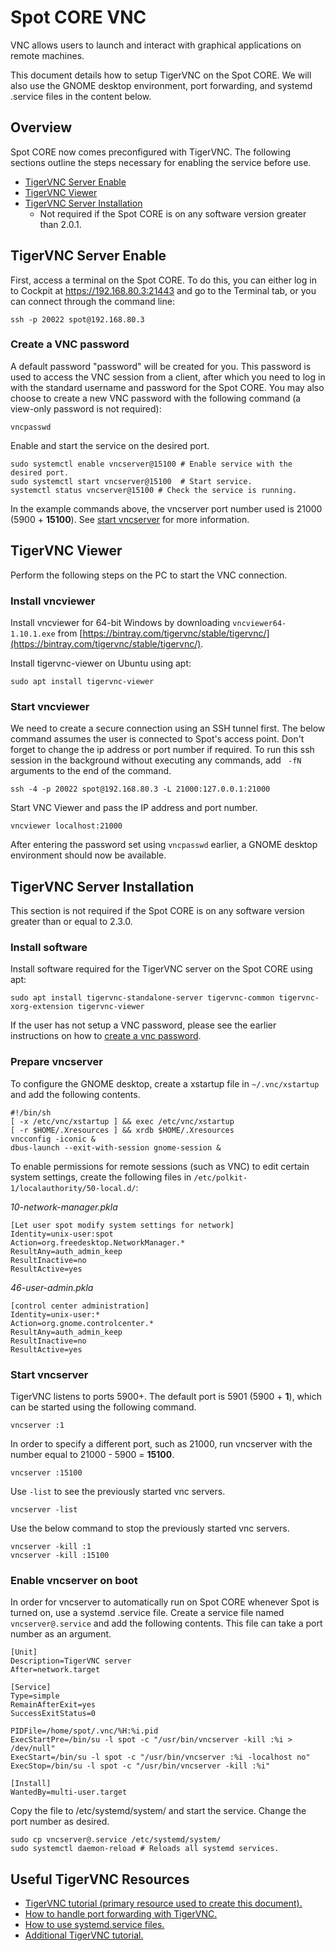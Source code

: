 <!--
Copyright (c) 2021 Boston Dynamics, Inc.  All rights reserved.

Downloading, reproducing, distributing or otherwise using the SDK Software
is subject to the terms and conditions of the Boston Dynamics Software
Development Kit License (20191101-BDSDK-SL).
-->

# Spot CORE VNC
VNC allows users to launch and interact with graphical applications on remote machines.

This document details how to setup TigerVNC on the Spot CORE. We will also use the GNOME desktop environment, port forwarding, and systemd .service files in the content below.

## Overview
Spot CORE now comes preconfigured with TigerVNC. The following sections outline the steps necessary for enabling the service before use. 

- [TigerVNC Server Enable](#tigervnc-server-enable)
- [TigerVNC Viewer](#tigervnc-viewer)
- [TigerVNC Server Installation](#tigervnc-server-installation) 
  - Not required if the Spot CORE is on any software version greater than 2.0.1.

## TigerVNC Server Enable
First, access a terminal on the Spot CORE. To do this, you can either log in to Cockpit at https://192.168.80.3:21443 and go to the Terminal tab, or you can connect through the command line:
```
ssh -p 20022 spot@192.168.80.3
```

### Create a VNC password
A default password "password" will be created for you. This password is used to access the VNC session from a client, after which you need to log in with the standard username and password for the Spot CORE.
You may also choose to create a new VNC password with the following command (a view-only password is not required):
```
vncpasswd
```

Enable and start the service on the desired port.
```
sudo systemctl enable vncserver@15100 # Enable service with the desired port.
sudo systemctl start vncserver@15100  # Start service.
systemctl status vncserver@15100 # Check the service is running.
```
In the example commands above, the vncserver port number used is 21000 (5900 + **15100**). See [start vncserver](#start-vncserver) for more information.

## TigerVNC Viewer
Perform the following steps on the PC to start the VNC connection.

### Install vncviewer

Install vncviewer for 64-bit Windows by downloading `vncviewer64-1.10.1.exe` from [https://bintray.com/tigervnc/stable/tigervnc/](https://bintray.com/tigervnc/stable/tigervnc/).

Install tigervnc-viewer on Ubuntu using apt:
```
sudo apt install tigervnc-viewer
```

### Start vncviewer 
We need to create a secure connection using an SSH tunnel first. The below command assumes the user is connected to Spot's access point. Don't forget to change the ip address or port number if required. To run this ssh session in the background without executing any commands, add ` -fN` arguments to the end of the command.
```
ssh -4 -p 20022 spot@192.168.80.3 -L 21000:127.0.0.1:21000
```

Start VNC Viewer and pass the IP address and port number.
```
vncviewer localhost:21000
```

After entering the password set using `vncpasswd` earlier, a GNOME desktop environment should now be available.

## TigerVNC Server Installation
This section is not required if the Spot CORE is on any software version greater than or equal to 2.3.0.

### Install software
Install software required for the TigerVNC server on the Spot CORE using apt:
```
sudo apt install tigervnc-standalone-server tigervnc-common tigervnc-xorg-extension tigervnc-viewer
```

If the user has not setup a VNC password, please see the earlier instructions on how to [create a vnc password](#create-a-vnc-password).

### Prepare vncserver
To configure the GNOME desktop, create a xstartup file in `~/.vnc/xstartup` and add the following contents.
```
#!/bin/sh
[ -x /etc/vnc/xstartup ] && exec /etc/vnc/xstartup
[ -r $HOME/.Xresources ] && xrdb $HOME/.Xresources
vncconfig -iconic &
dbus-launch --exit-with-session gnome-session &
```

To enable permissions for remote sessions (such as VNC) to edit certain system settings, create the following files in `/etc/polkit-1/localauthority/50-local.d/`:

*10-network-manager.pkla*
```
[Let user spot modify system settings for network]
Identity=unix-user:spot
Action=org.freedesktop.NetworkManager.*
ResultAny=auth_admin_keep
ResultInactive=no
ResultActive=yes

```

*46-user-admin.pkla*
```
[control center administration]
Identity=unix-user:*
Action=org.gnome.controlcenter.*
ResultAny=auth_admin_keep
ResultInactive=no
ResultActive=yes
```

### Start vncserver

TigerVNC listens to ports 5900+. The default port is 5901 (5900 + **1**), which can be started using the following command.
```
vncserver :1
```

In order to specify a different port, such as 21000, run vncserver with the number equal to 21000 - 5900 = **15100**.
```
vncserver :15100
```

Use `-list` to see the previously started vnc servers.
```
vncserver -list
```

Use the below command to stop the previously started vnc servers.
```
vncserver -kill :1
vncserver -kill :15100
```

### Enable vncserver on boot
In order for vncserver to automatically run on Spot CORE whenever Spot is turned on, use a systemd .service file. Create a service file named `vncserver@.service` and add the following contents. This file can take a port number as an argument.

```
[Unit]
Description=TigerVNC server
After=network.target

[Service]
Type=simple
RemainAfterExit=yes
SuccessExitStatus=0

PIDFile=/home/spot/.vnc/%H:%i.pid
ExecStartPre=/bin/su -l spot -c "/usr/bin/vncserver -kill :%i > /dev/null"
ExecStart=/bin/su -l spot -c "/usr/bin/vncserver :%i -localhost no"
ExecStop=/bin/su -l spot -c "/usr/bin/vncserver -kill :%i"

[Install]
WantedBy=multi-user.target
```

Copy the file to /etc/systemd/system/ and start the service. Change the port number as desired. 
```
sudo cp vncserver@.service /etc/systemd/system/ 
sudo systemctl daemon-reload # Reloads all systemd services.
```

## Useful TigerVNC Resources
- [TigerVNC tutorial (primary resource used to create this document).](https://www.tecmint.com/install-and-configure-vnc-server-on-ubuntu/)
- [How to handle port forwarding with TigerVNC.](http://danielhnyk.cz/setting-vnc-remote-access-port-forwarding/)
- [How to use systemd.service files.](https://www.freedesktop.org/software/systemd/man/systemd.service.html)
- [Additional TigerVNC tutorial.](https://www.cyberciti.biz/faq/install-and-configure-tigervnc-server-on-ubuntu-18-04/)
